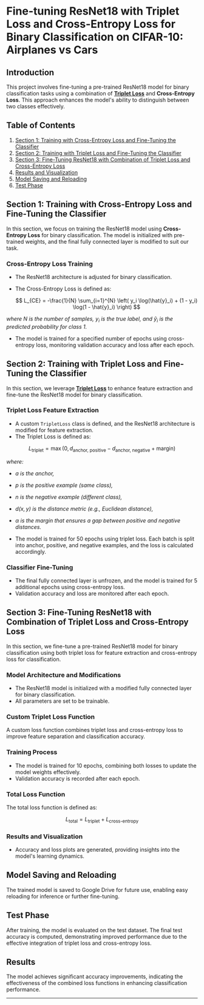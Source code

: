 # Fine-tuning ResNet18 with Triplet Loss and Cross-Entropy Loss for Binary Classification on CIFAR-10: Airplanes vs Cars

## Introduction
This project involves fine-tuning a pre-trained ResNet18 model for binary classification tasks using a combination of **[Triplet Loss](https://en.wikipedia.org/wiki/Triplet_loss)** and **Cross-Entropy Loss**. This approach enhances the model's ability to distinguish between two classes effectively.

## Table of Contents
1. [Section 1: Training with Cross-Entropy Loss and Fine-Tuning the Classifier](#section-1-training-with-cross-entropy-loss-and-fine-tuning-the-classifier)
2. [Section 2: Training with Triplet Loss and Fine-Tuning the Classifier](#section-2-training-with-triplet-loss-and-fine-tuning-the-classifier)
3. [Section 3: Fine-Tuning ResNet18 with Combination of Triplet Loss and Cross-Entropy Loss](#section-3-fine-tuning-resnet18-with-combination-of-triplet-loss-and-cross-entropy-loss)
4. [Results and Visualization](#results-and-visualization)
5. [Model Saving and Reloading](#model-saving-and-reloading)
6. [Test Phase](#test-phase)

## Section 1: Training with Cross-Entropy Loss and Fine-Tuning the Classifier
In this section, we focus on training the ResNet18 model using **Cross-Entropy Loss** for binary classification. The model is initialized with pre-trained weights, and the final fully connected layer is modified to suit our task.

### Cross-Entropy Loss Training
- The ResNet18 architecture is adjusted for binary classification.
- The Cross-Entropy Loss is defined as:

  $$
  L_{CE} = -\frac{1}{N} \sum_{i=1}^{N} \left( y_i \log(\hat{y}_i) + (1 - y_i) \log(1 - \hat{y}_i) \right)
  $$

*where $N$ is the number of samples, $y_i$ is the true label, and $\hat{y}_i$ is the predicted probability for class 1.*

- The model is trained for a specified number of epochs using cross-entropy loss, monitoring validation accuracy and loss after each epoch.

## Section 2: Training with Triplet Loss and Fine-Tuning the Classifier
In this section, we leverage **[Triplet Loss](https://en.wikipedia.org/wiki/Triplet_loss)** to enhance feature extraction and fine-tune the ResNet18 model for binary classification.

### Triplet Loss Feature Extraction
- A custom `TripletLoss` class is defined, and the ResNet18 architecture is modified for feature extraction.
- The Triplet Loss is defined as:


$$
L_{\text{triplet}} = \max(0, d_{\text{anchor, positive}} - d_{\text{anchor, negative}} + \text{margin})
$$

 *where:*
  - *$a$ is the anchor,*
  - *$p$ is the positive example (same class),*
  - *$n$ is the negative example (different class),*
  - *$d(x, y)$ is the distance metric (e.g., Euclidean distance),*
  - *$\alpha$ is the margin that ensures a gap between positive and negative distances.*

- The model is trained for 50 epochs using triplet loss. Each batch is split into anchor, positive, and negative examples, and the loss is calculated accordingly.

### Classifier Fine-Tuning
- The final fully connected layer is unfrozen, and the model is trained for 5 additional epochs using cross-entropy loss.
- Validation accuracy and loss are monitored after each epoch.

## Section 3: Fine-Tuning ResNet18 with Combination of Triplet Loss and Cross-Entropy Loss
In this section, we fine-tune a pre-trained ResNet18 model for binary classification using both triplet loss for feature extraction and cross-entropy loss for classification.

### Model Architecture and Modifications
- The ResNet18 model is initialized with a modified fully connected layer for binary classification.
- All parameters are set to be trainable.

### Custom Triplet Loss Function
A custom loss function combines triplet loss and cross-entropy loss to improve feature separation and classification accuracy.

### Training Process
- The model is trained for 10 epochs, combining both losses to update the model weights effectively.
- Validation accuracy is recorded after each epoch.

### Total Loss Function
The total loss function is defined as:

$$
L_{\text{total}} = L_{\text{triplet}} + L_{\text{cross-entropy}}
$$

### Results and Visualization
- Accuracy and loss plots are generated, providing insights into the model's learning dynamics.

## Model Saving and Reloading
The trained model is saved to Google Drive for future use, enabling easy reloading for inference or further fine-tuning.

## Test Phase
After training, the model is evaluated on the test dataset. The final test accuracy is computed, demonstrating improved performance due to the effective integration of triplet loss and cross-entropy loss.

## Results
The model achieves significant accuracy improvements, indicating the effectiveness of the combined loss functions in enhancing classification performance.

---
